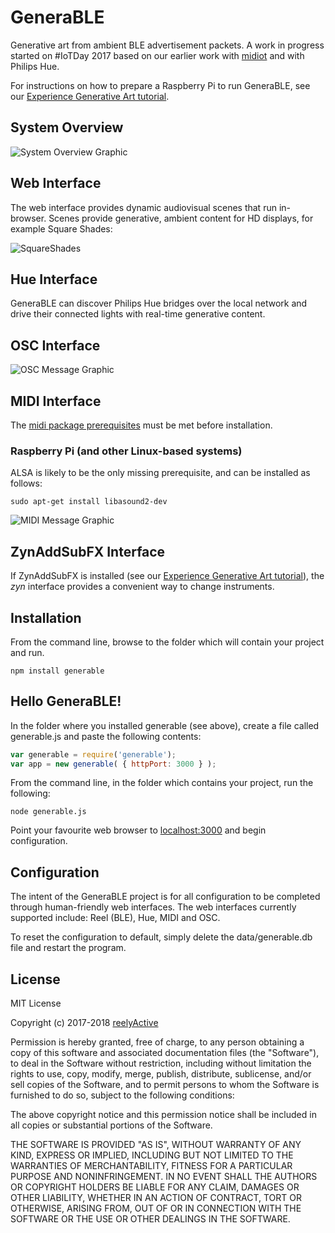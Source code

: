 GeneraBLE
=========

Generative art from ambient BLE advertisement packets.  A work in progress started on #IoTDay 2017 based on our earlier work with [midiot](https://www.npmjs.com/package/midiot) and with Philips Hue.

For instructions on how to prepare a Raspberry Pi to run GeneraBLE, see our [Experience Generative Art tutorial](https://reelyactive.github.io/experience-generative-art.html).


System Overview
---------------

![System Overview Graphic](https://reelyactive.github.io/generable/images/system-overview.png)


Web Interface
-------------

The web interface provides dynamic audiovisual scenes that run in-browser.  Scenes provide generative, ambient content for HD displays, for example Square Shades:

![SquareShades](https://reelyactive.github.io/images/generable-scene-squareshades.png)


Hue Interface
-------------

GeneraBLE can discover Philips Hue bridges over the local network and drive their connected lights with real-time generative content.


OSC Interface
-------------

![OSC Message Graphic](https://reelyactive.github.io/generable/images/osc-messages.png)


MIDI Interface
--------------

The [midi package prerequisites](https://www.npmjs.com/package/midi#prerequisites) must be met before installation.

### Raspberry Pi (and other Linux-based systems)

ALSA is likely to be the only missing prerequisite, and can be installed as follows:

    sudo apt-get install libasound2-dev

![MIDI Message Graphic](https://reelyactive.github.io/generable/images/midi-messages.png)


ZynAddSubFX Interface
---------------------

If ZynAddSubFX is installed (see our [Experience Generative Art tutorial](https://reelyactive.github.io/experience-generative-art.html)), the _zyn_ interface provides a convenient way to change instruments.


Installation
------------

From the command line, browse to the folder which will contain your project and run.

    npm install generable


Hello GeneraBLE!
----------------

In the folder where you installed generable (see above), create a file called generable.js and paste the following contents:

```javascript
var generable = require('generable');
var app = new generable( { httpPort: 3000 } );
```

From the command line, in the folder which contains your project, run the following:

    node generable.js

Point your favourite web browser to [localhost:3000](http://localhost:3000) and begin configuration.


Configuration
-------------

The intent of the GeneraBLE project is for all configuration to be completed through human-friendly web interfaces.  The web interfaces currently supported include: Reel (BLE), Hue, MIDI and OSC.

To reset the configuration to default, simply delete the data/generable.db file and restart the program.


License
-------

MIT License

Copyright (c) 2017-2018 [reelyActive](https://www.reelyactive.com)

Permission is hereby granted, free of charge, to any person obtaining a copy of this software and associated documentation files (the "Software"), to deal in the Software without restriction, including without limitation the rights to use, copy, modify, merge, publish, distribute, sublicense, and/or sell copies of the Software, and to permit persons to whom the Software is furnished to do so, subject to the following conditions:

The above copyright notice and this permission notice shall be included in all copies or substantial portions of the Software.

THE SOFTWARE IS PROVIDED "AS IS", WITHOUT WARRANTY OF ANY KIND, EXPRESS OR 
IMPLIED, INCLUDING BUT NOT LIMITED TO THE WARRANTIES OF MERCHANTABILITY, 
FITNESS FOR A PARTICULAR PURPOSE AND NONINFRINGEMENT. IN NO EVENT SHALL THE 
AUTHORS OR COPYRIGHT HOLDERS BE LIABLE FOR ANY CLAIM, DAMAGES OR OTHER 
LIABILITY, WHETHER IN AN ACTION OF CONTRACT, TORT OR OTHERWISE, ARISING FROM, 
OUT OF OR IN CONNECTION WITH THE SOFTWARE OR THE USE OR OTHER DEALINGS IN 
THE SOFTWARE.
